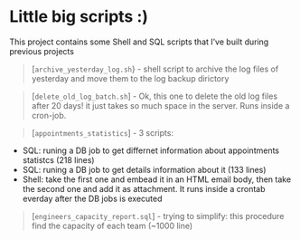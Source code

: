 # Little big scripts :)
This project contains some Shell and SQL scripts that I’ve built during previous projects


> [`archive_yesterday_log.sh`} - shell script to archive the log files of yesterday and move them to the log backup dirictory

> [`delete_old_log_batch.sh`] - Ok, this one to delete the old log files after 20 days! it just takes so much space in the server. Runs inside a cron-job.

> [`appointments_statistics`] - 3 scripts:
 * SQL: runing a DB job to get differnet information about appointments statistcs (218 lines)
 * SQL: runing a DB job to get details information about it (133 lines)
 * Shell: take the first one and embead it in an HTML email body, then take the second one and add it as attachment. It runs inside a crontab everday after the DB jobs is executed

> [`engineers_capacity_report.sql`] - trying to simplify: this procedure find the capacity of each team (~1000 line)
